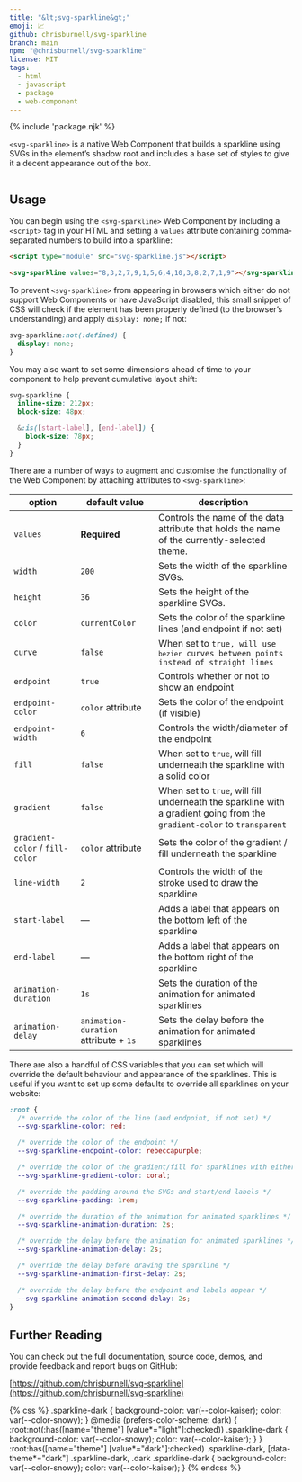 ```yaml
---
title: "&lt;svg-sparkline&gt;"
emoji: 📈
github: chrisburnell/svg-sparkline
branch: main
npm: "@chrisburnell/svg-sparkline"
license: MIT
tags:
  - html
  - javascript
  - package
  - web-component
---
```


<figure>
    <svg-sparkline values="8,3,2,7,9,1,5,6,4,10,3,8,2,7,1,9" fill="true" curve="true"></svg-sparkline>
</figure>

{% include 'package.njk' %}

<code>&lt;svg-sparkline&gt;</code> is a native Web Component that builds a sparkline using SVGs in the element’s shadow root and includes a base set of styles to give it a decent appearance out of the box.

<div class=" [ grid ] ">
	<article style="display: grid; place-items: center;">
		<svg-sparkline values="0,0,0,0,0,0,0,0,4,0,0,4,9,1,4,5,2,4,2,6,4,6,4,6,5,4" fill="true" fill-color="var(--color-raven)" endpoint-color="var(--color-maple)" curve="true" animate="true" start-label="Start" end-label="End"></svg-sparkline>
	</article>
	<article class="sparkline-dark" style="display: grid; place-items: center;">
		<svg-sparkline values="0,0,0,0,0,0,0,0,4,0,0,4,9,1,4,5,2,4,2,6,4,6,4,6,5,4" fill="true" fill-color="var(--color-raven)" endpoint-color="var(--color-maple)" curve="true" animate="true" start-label="Start" end-label="End"></svg-sparkline>
	</article>
	<article style="display: grid; place-items: center;">
		<svg-sparkline values="0,0,0,0,0,0,0,0,4,0,0,4,9,1,4,5,2,4,2,6,4,6,4,6,5,4" endpoint-color="var(--color-maple)"></svg-sparkline>
	</article>
	<article style="display: grid; place-items: center;">
		<svg-sparkline values="0,0,0,0,0,0,0,0,4,0,0,4,9,1,4,5,2,4,2,6,4,6,4,6,5,4" endpoint="false"></svg-sparkline>
	</article>
	<article style="display: grid; place-items: center;">
		<svg-sparkline values="0,0,0,0,0,0,0,0,4,0,0,4,9,1,4,5,2,4,2,6,4,6,4,6,5,4" gradient="true" gradient-color="var(--color-raven)" endpoint-color="var(--color-maple)"></svg-sparkline>
	</article>
	<article style="display: grid; place-items: center;" data-theme="matrix">
		<svg-sparkline values="0,0,0,0,0,0,0,0,4,0,0,4,9,1,4,5,2,4,2,6,4,6,4,6,5,4" fill="true" fill-color="var(--color-raven)" endpoint-color="var(--color-maple)" curve="true"></svg-sparkline>
	</article>
	<article style="display: grid; place-items: center;" data-theme="koala">
		<svg-sparkline values="0,0,0,0,0,0,0,0,4,0,0,4,9,1,4,5,2,4,2,6,4,6,4,6,5,4" fill="true" fill-color="var(--color-raven)" endpoint-color="var(--color-raven)" curve="true"></svg-sparkline>
	</article>
	<article style="display: grid; place-items: center;" data-theme="code-red">
		<svg-sparkline values="0,0,0,0,0,0,0,0,4,0,0,4,9,1,4,5,2,4,2,6,4,6,4,6,5,4" fill="true" fill-color="var(--color-raven)" endpoint-color="var(--color-maple)" curve="true"></svg-sparkline>
	</article>
</div>

## Usage

You can begin using the <code>&lt;svg-sparkline&gt;</code> Web Component by including a <code>&lt;script&gt;</code> tag in your HTML and setting a <code>values</code> attribute containing comma-separated numbers to build into a sparkline:

```html
<script type="module" src="svg-sparkline.js"></script>

<svg-sparkline values="8,3,2,7,9,1,5,6,4,10,3,8,2,7,1,9"></svg-sparkline>
```

To prevent <code>&lt;svg-sparkline&gt;</code> from appearing in browsers which either do not support Web Components or have JavaScript disabled, this small snippet of CSS will check if the element has been properly defined (to the browser’s understanding) and apply `display: none;` if not:

```css
svg-sparkline:not(:defined) {
  display: none;
}
```

You may also want to set some dimensions ahead of time to your component to help prevent cumulative layout shift:

```css
svg-sparkline {
  inline-size: 212px;
  block-size: 48px;

  &:is([start-label], [end-label]) {
    block-size: 78px;
  }
}
```

There are a number of ways to augment and customise the functionality of the Web Component by attaching attributes to <code>&lt;svg-sparkline&gt;</code>:

<table>
    <thead>
        <tr>
            <th>option</th>
            <th>default value</th>
            <th>description</th>
        </tr>
    </thead>
    <tbody>
        <tr>
            <td><code>values</code></td>
            <td><strong>Required</strong></td>
            <td>Controls the name of the data attribute that holds the name of the currently-selected theme.</td>
        </tr>
        <tr>
            <td><code>width</code></td>
            <td><code>200</code></td>
            <td>Sets the width of the sparkline SVGs.</td>
        </tr>
        <tr>
            <td><code>height</code></td>
            <td><code>36</code></td>
            <td>Sets the height of the sparkline SVGs.</td>
        </tr>
        <tr>
            <td><code>color</code></td>
            <td><code>currentColor</code></td>
            <td>Sets the color of the sparkline lines (and endpoint if not set)</td>
        </tr>
        <tr>
            <td><code>curve</code></td>
            <td><code>false</code></td>
            <td>When set to <code>true</true>, will use <code>bezier</code> curves between points instead of straight lines</td>
        </tr>
        <tr>
            <td><code>endpoint</code></td>
            <td><code>true</code></td>
            <td>Controls whether or not to show an endpoint</td>
        </tr>
        <tr>
            <td><code>endpoint-color</code></td>
            <td><code>color</code> attribute</td>
            <td>Sets the color of the endpoint (if visible)</td>
        </tr>
        <tr>
            <td><code>endpoint-width</code></td>
            <td><code>6</code></td>
            <td>Controls the width/diameter of the endpoint</td>
        </tr>
        <tr>
            <td><code>fill</code></td>
            <td><code>false</code></td>
            <td>When set to <code>true</code>, will fill underneath the sparkline with a solid color</td>
        </tr>
        <tr>
            <td><code>gradient</code></td>
            <td><code>false</code></td>
            <td>When set to <code>true</code>, will fill underneath the sparkline with a gradient going from the <code>gradient-color</code> to <code>transparent</code></td>
        </tr>
        <tr>
            <td><code>gradient-color</code> / <code>fill-color</code></td>
            <td><code>color</code> attribute</td>
            <td>Sets the color of the gradient / fill underneath the sparkline</td>
        </tr>
        <tr>
            <td><code>line-width</code></td>
            <td><code>2</code></td>
            <td>Controls the width of the stroke used to draw the sparkline</td>
        </tr>
        <tr>
            <td><code>start-label</code></td>
            <td>—</td>
            <td>Adds a label that appears on the bottom left of the sparkline</td>
        </tr>
        <tr>
            <td><code>end-label</code></td>
            <td>—</td>
            <td>Adds a label that appears on the bottom right of the sparkline</td>
        </tr>
        <tr>
            <td><code>animation-duration</code></td>
            <td><code>1s</code></td>
            <td>Sets the duration of the animation for animated sparklines</td>
        </tr>
        <tr>
            <td><code>animation-delay</code></td>
            <td><code>animation-duration</code> attribute + <code>1s</code></td>
            <td>Sets the delay before the animation for animated sparklines</td>
        </tr>
    </tbody>
</table>

There are also a handful of CSS variables that you can set which will override the default behaviour and appearance of the sparklines. This is useful if you want to set up some defaults to override all sparklines on your website:

```css
:root {
  /* override the color of the line (and endpoint, if not set) */
  --svg-sparkline-color: red;

  /* override the color of the endpoint */
  --svg-sparkline-endpoint-color: rebeccapurple;

  /* override the color of the gradient/fill for sparklines with either */
  --svg-sparkline-gradient-color: coral;

  /* override the padding around the SVGs and start/end labels */
  --svg-sparkline-padding: 1rem;

  /* override the duration of the animation for animated sparklines */
  --svg-sparkline-animation-duration: 2s;

  /* override the delay before the animation for animated sparklines */
  --svg-sparkline-animation-delay: 2s;

  /* override the delay before drawing the sparkline */
  --svg-sparkline-animation-first-delay: 2s;

  /* override the delay before the endpoint and labels appear */
  --svg-sparkline-animation-second-delay: 2s;
}
```

## Further Reading

You can check out the full documentation, source code, demos, and provide feedback and report bugs on GitHub:

[https://github.com/chrisburnell/svg-sparkline](https://github.com/chrisburnell/svg-sparkline)

{% css %}
.sparkline-dark {
    background-color: var(--color-kaiser);
    color: var(--color-snowy);
}
@media (prefers-color-scheme: dark) {
    :root:not(:has([name="theme"] [value*="light"]:checked)) .sparkline-dark {
        background-color: var(--color-snowy);
        color: var(--color-kaiser);
    }
}
:root:has([name="theme"] [value*="dark"]:checked) .sparkline-dark,
[data-theme*="dark"] .sparkline-dark,
.dark .sparkline-dark {
    background-color: var(--color-snowy);
    color: var(--color-kaiser);
}
{% endcss %}

